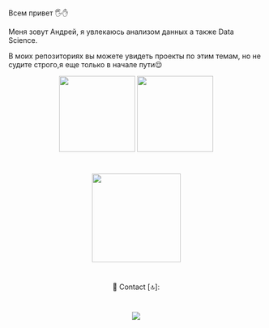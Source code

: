 Всем привет 🖐✋

Меня зовут Андрей, я увлекаюсь анализом данных а также Data Science.

В моих репозиториях вы можете увидеть проекты по этим темам, но не судите строго,я еще только в начале пути😌


<p align='center'>
   <a href="https://github-readme-stats.vercel.app/api?username=romankh3&show_icons=true&count_private=true">
       <img height=150 src="https://github-readme-stats.vercel.app/api?username=AndrewKleonskiy&show_icons=true&count_private=true"/></a>
   <a href="https://github.com/romankh3/github-readme-stats">
       <img height=150 src="https://github-readme-stats.vercel.app/api/top-langs/?username=AndrewKleonskiy&layout=compact"/></a>
</p>




<div align="center" style="margin: 40px 0">
   <a href="https://github.com/romankh3/github-profile-views-counter">
       <img width="175px" src="https://komarev.com/ghpvc/?username=AndrewKleonskiy&color=DE002D">
   </a>
</div>
  
  
  
  
<div align="center" style="margin: 40px 0">

📱 Contact [🔝]:
</div>
  

<div align="center" style="margin: 40px 0">

   
   
   
<a href="https://t.me/AndrewK9" ><img src="https://img.shields.io/badge/Telegram-2CA5E0?style=for-the-badge&logo=telegram&logoColor=white" /> </a>
<br>
</div>
